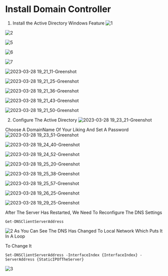 # Install Domain Controller

1. Install the Active Directory Windows Feature
![1](https://user-images.githubusercontent.com/94680549/228311446-663a16f0-b8aa-4239-9f18-2e672cc4b7d1.png)

![2](https://user-images.githubusercontent.com/94680549/228311471-7efdfa3e-f6c5-4cb7-978d-93826e376da1.png)

![5](https://user-images.githubusercontent.com/94680549/228311515-334c02f0-baca-4731-86c8-3c0d3e69c6c0.png)

![6](https://user-images.githubusercontent.com/94680549/228311545-573d3ba2-317a-4abc-adc0-ca4e03a5b701.png)

![7](https://user-images.githubusercontent.com/94680549/228311568-73eff45f-977e-439a-8b59-daf81fb7ca29.png)

![2023-03-28 19_21_11-Greenshot](https://user-images.githubusercontent.com/94680549/228311739-f41f6dd4-edd3-4ee4-b5e6-6e8a7781730f.jpg)

![2023-03-28 19_21_25-Greenshot](https://user-images.githubusercontent.com/94680549/228311756-ec281e8f-d6bf-4c52-9798-8ceb4c482145.jpg)

![2023-03-28 19_21_36-Greenshot](https://user-images.githubusercontent.com/94680549/228311791-bdced351-3347-4cdd-a1fd-4d4cb72402c1.jpg)

![2023-03-28 19_21_43-Greenshot](https://user-images.githubusercontent.com/94680549/228311817-563683e2-304d-4dca-b13a-c547f495dcbb.jpg)

![2023-03-28 19_21_50-Greenshot](https://user-images.githubusercontent.com/94680549/228311849-6aef0ed0-e5f4-4c8d-aba3-ade3a1d10120.jpg)


2. Configure The Active Directory
![2023-03-28 19_23_21-Greenshot](https://user-images.githubusercontent.com/94680549/228312068-16d95fc0-1f7e-4821-b12d-1ad5a68de488.jpg)

Choose A DomainName Of Your Liking And Set A Password
![2023-03-28 19_23_51-Greenshot](https://user-images.githubusercontent.com/94680549/228312098-9fab7581-8d86-4cf6-b8bd-403dfae0998c.jpg)

![2023-03-28 19_24_40-Greenshot](https://user-images.githubusercontent.com/94680549/228312350-a406d93a-831e-4815-a554-8921f16edc1e.jpg)

![2023-03-28 19_24_52-Greenshot](https://user-images.githubusercontent.com/94680549/228312400-7d09eb97-b2ce-4d95-ae8b-70d4954b1ef3.jpg)

![2023-03-28 19_25_20-Greenshot](https://user-images.githubusercontent.com/94680549/228312437-2ad7b8a4-36bf-4f58-8f3c-06f8c74a0632.jpg)

![2023-03-28 19_25_38-Greenshot](https://user-images.githubusercontent.com/94680549/228312465-d9ab87d2-17ad-41ad-a1ee-a3821f3262b3.jpg)

![2023-03-28 19_25_57-Greenshot](https://user-images.githubusercontent.com/94680549/228312513-2e09a2b6-cae9-4e58-99d3-a11846ae8a41.jpg)

![2023-03-28 19_26_25-Greenshot](https://user-images.githubusercontent.com/94680549/228312543-c20c8d21-505b-41ce-968c-4a77d09f6ffa.jpg)

![2023-03-28 19_29_25-Greenshot](https://user-images.githubusercontent.com/94680549/228312586-0aaacf84-acd5-4083-8773-7a9cef72f1e7.jpg)


After The Server Has Restarted, We Need To Reconfigure The DNS Settings

```shell
Get-DNSClientServerAddress
```
![2](https://user-images.githubusercontent.com/94680549/228236889-f385f7d5-f5dd-4297-8268-fda7114b23dc.png)
As You Can See The DNS Has Changed To Local Network Which Puts It In A Loop

To Change It

```shell
Set-DNSClientServerAddress -InterfaceIndex {InterfaceIndex} -ServerAddress {StaticIPOfTheServer}
```
![3](https://user-images.githubusercontent.com/94680549/228237517-329090e1-bf22-40eb-bc94-a74804018440.png)




